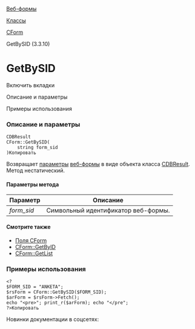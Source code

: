 [Веб-формы](/api_help/form/index.php)

[Классы](/api_help/form/classes/index.php)

[CForm](/api_help/form/classes/cform/index.php)

GetBySID (3.3.10)

GetBySID
========

Включить вкладки

Описание и параметры

Примеры использования

### Описание и параметры

```
CDBResult
CForm::GetBySID(
	string form_sid
)Копировать
```

Возвращает [параметры](/api_help/form/classes/cform/index.php) [веб-формы](/api_help/form/terms.php#form) в виде объекта класса [CDBResult](/api_help/main/reference/cdbresult/index.php). Метод нестатический.

#### Параметры метода

| Параметр | Описание |
| --- | --- |
| *form\_sid* | Символьный идентификатор веб-формы. |

#### Смотрите также

* [Поля CForm](/api_help/form/classes/cform/index.php)
* [CForm::GetByID](/api_help/form/classes/cform/getbyid.php)
* [CForm::GetList](/api_help/form/classes/cform/getlist.php)

### Примеры использования

```
<?
$FORM_SID = "ANKETA";
$rsForm = CForm::GetBySID($FORM_SID);
$arForm = $rsForm->Fetch();
echo "<pre>"; print_r($arForm); echo "</pre";
?>Копировать
```

Новинки документации в соцсетях: